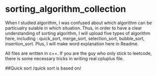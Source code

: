 # sorting_algorithm_collection
When I studied algorithm, I was confused about which algorithm can be particualry suiable in which situation. Thus, in order to have a clear understanding of sorting algorithm, I will upload five types of algorithm here, including : quick_sort, merge_sort, selection_sort, bubble_sort, insertion_sort. Plus, I will make word explanation here in Readme.

All files are written in c++. If you are the guy who only stick to leetcode, there is some necessary tricks in writing real cpluplus file. 


##Quick sort
/quick sort is based on/

